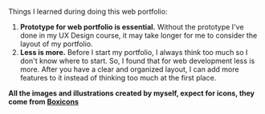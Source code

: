 Things I learned during doing this web portfolio:
1. **Prototype for web portfolio is essential.**
 Without the prototype I've done in my UX Design course, it may take longer for me to consider the layout of my portfolio.
2. **Less is more.**
Before I start my portfolio, I always think too much so I don't know where to start. So, I found that for web development less is more. After you have a clear and organized layout, I can add more features to it instead of thinking too much at the first place.

**All the images and illustrations created by myself, expect for icons, they come from [Boxicons](https://boxicons.com/)**